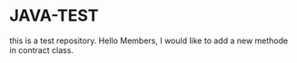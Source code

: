 # JAVA-TEST
this is a test repository.
Hello Members,
I would like to add a new methode in contract class.
